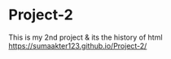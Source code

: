 # Project-2
This is my 2nd project &amp; its the history of html
https://sumaakter123.github.io/Project-2/
